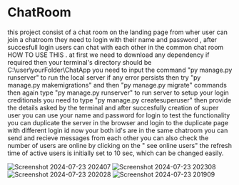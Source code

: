 # ChatRoom
this project consist of a chat room on the landing page from wher user can join a chatroom they need to login with their name and password , after succesfull login users can chat with each other in the common chat room 
HOW TO USE THIS .
at first we need to download any dependency if required then your terminal's directory should be C:\user\yourFolder\ChatApp 
you need to input the command "py manage.py runserver"  to run the local server if any error persists then try "py manage.py makemigrations" and then "py manage.py migrate" commands 
then again type "py manage.py runserver" to run server 
to setup your login creditionals you need to type "py manage.py createsuperuser"
then provide the details asked by the terminal and after succesfully creation of super user you can use your name and password for login 
to test the functionality you can duplicate the server in the browser and login to the duplicate page with different login id 
now your both id's are in the same chatroom you can send and recieve messages from each other 
you can also check the number of users are online by clicking on the " see online users" 
the refresh time of active users is initially set to 10 sec, which can be changed easily.



![Screenshot 2024-07-23 202407](https://github.com/user-attachments/assets/df0b7a4d-8a43-4709-b424-10f18cc30380)
![Screenshot 2024-07-23 202308](https://github.com/user-attachments/assets/d880cef6-02a1-4195-a36f-05ca0849a233)
![Screenshot 2024-07-23 202028](https://github.com/user-attachments/assets/b3677534-3590-46e4-8fdb-96606513e4a2)
![Screenshot 2024-07-23 201909](https://github.com/user-attachments/assets/6ff18de6-911d-4045-b9c1-49361358a02d)
